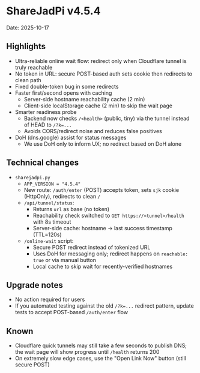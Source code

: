 # ShareJadPi v4.5.4

Date: 2025-10-17

## Highlights

- Ultra-reliable online wait flow: redirect only when Cloudflare tunnel is truly reachable
- No token in URL: secure POST-based auth sets cookie then redirects to clean path
- Fixed double-token bug in some redirects
- Faster first/second opens with caching
  - Server-side hostname reachability cache (2 min)
  - Client-side localStorage cache (2 min) to skip the wait page
- Smarter readiness probe
  - Backend now checks `/<health>` (public, tiny) via the tunnel instead of HEAD to `/?k=...`
  - Avoids CORS/redirect noise and reduces false positives
- DoH (dns.google) assist for status messages
  - We use DoH only to inform UX; no redirect based on DoH alone

## Technical changes

- `sharejadpi.py`
  - `APP_VERSION = "4.5.4"`
  - New route: `/auth/enter` (POST) accepts token, sets `sjk` cookie (HttpOnly), redirects to clean `/`
  - `/api/tunnel/status`:
    - Returns `url` as base (no token)
    - Reachability check switched to `GET https://<tunnel>/health` with 8s timeout
    - Server-side cache: hostname -> last success timestamp (TTL=120s)
  - `/online-wait` script:
    - Secure POST redirect instead of tokenized URL
    - Uses DoH for messaging only; redirect happens on `reachable: true` or via manual button
    - Local cache to skip wait for recently-verified hostnames

## Upgrade notes

- No action required for users
- If you automated testing against the old `/?k=...` redirect pattern, update tests to accept POST-based `/auth/enter` flow

## Known

- Cloudflare quick tunnels may still take a few seconds to publish DNS; the wait page will show progress until `/health` returns 200
- On extremely slow edge cases, use the "Open Link Now" button (still secure POST)
